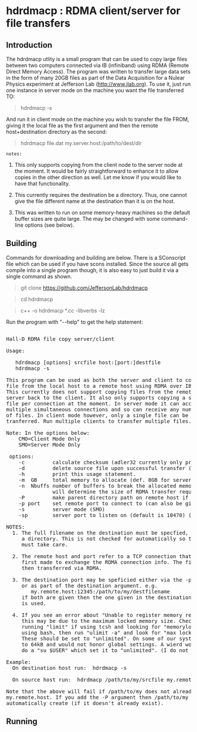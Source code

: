 # hdrdmacp : RDMA client/server for file transfers

## Introduction

The hdrdmacp utlity is a small program that can be used to copy large files between
two computers connected via IB (infiniband) using RDMA (Remote Direct Memory Access).
The program was written to transfer large data sets in the form of many 20GB files
as part of the Data Acquisition for a Nulear Physics experiment at Jefferson Lab (http://www.jlab.org).
To use it, just run one instance in server mode on the machine you want the file transferred TO:

> hdrdmacp -s

And run it in client mode on the machine you wish to transfer the file FROM, giving
it the local file as the first argument and then the remote host+destination directory
as the second:

> hdrdmacp file.dat my.server.host:/path/to/dest/dir

```notes:```
1. This only supports copying from the client node to the server node at the moment.
It would be fairly straightforward to enhance it to allow copies in the other direction
as well. Let me know if you would like to have that functionality.

2. This currently requires the destination be a directory. Thus, one cannot give the 
file different name at the destination than it is on the host. 

3. This was written to run on some memory-heavy machines so the default buffer sizes
are quite large. The may be changed with some command-line options (see below).

## Building

Commands for downloading and building are below. There is a SConscript file which can be
used if you have scons installed. Since the source all gets compile into a single 
program though, it is also easy to just build it via a single command as shown.

> git clone https://github.com/JeffersonLab/hdrdmacp

> cd hdrdmacp

> c++ -o hdrdmacp *.cc -libverbs -lz

Run the program with "--help" to get the help statement:

<pre>

Hall-D RDMA file copy server/client

Usage:

   hdrdmacp [options] srcfile host:[port:]destfile
   hdrdmacp -s

This program can be used as both the server and client to copy a
file from the local host to a remote host using RDMA over IB.
This currently does not support copying files from the remote
server back to the client. It also only supports copying a single
file per connection at the moment. In server mode it can accept
multiple simultaneous connections and so can receive any number
of files. In client mode however, only a single file can be
tranferred. Run multiple clients to transfer multiple files.

Note: In the options below: 
    CMO=Client Mode Only
    SMO=Server Mode Only

 options:
    -c         calculate checksum (adler32 currently only prints) (CMO)
    -d         delete source file upon successful transfer (CMO)
    -h         print this usage statement.
    -m  GB     total memory to allocate (def. 8GB for server, 1GB for client)
    -n  Nbuffs number of buffers to break the allocated memory into. This
               will determine the size of RDMA transfer requests.
    -P         make parent directory path on remote host if needed (CMO)
    -p port    set remote port to connect to (can also be given in dest name) (CMO)
    -s         server mode (SMO)
    -sp        server port to listen on (default is 10470) (SMO)

NOTES:
  1. The full filename on the destination must be specfied, not just
     a directory. This is not checked for automatically so the user
     must take care.

  2. The remote host and port refer to a TCP connection that is
     first made to exchange the RDMA connection info. The file is
     then transferred via RDMA.

  3. The destination port may be speficied either via the -p option
     or as part of the destination argument. e.g.
        my.remote.host:12345:/path/to/my/destfilename
     if both are given then the one given in the destination argument
     is used.

  4. If you see an error about "Unable to register memory region!" then
     this may be due to the maximum locked memory size. Check this by
     running "limit" if using tcsh and looking for "memorylocked". If
     using bash, then run "ulimit -a" and look for "max locked memory".
     These should be set to "unlimited". On some of our systems this defaults
     to 64kB and would not honor global settings. A wierd work around was to
     do a "su $USER" which set it to "unlimited". (I do not understand why.)

Example:
  On destination host run:  hdrdmacp -s

  On source host run:  hdrdmacp /path/to/my/srcfile my.remote.host:/path/to/my/destfile

Note that the above will fail if /path/to/my does not already exist on
my.remote.host. If you add the -P argument then /path/to/my will be 
automatically create (if it doesn't already exist).
</pre>


## Running


